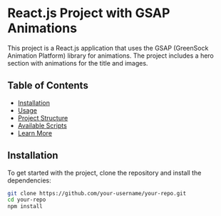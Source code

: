 # React.js Project with GSAP Animations

This project is a React.js application that uses the GSAP (GreenSock Animation Platform) library for animations. The project includes a hero section with animations for the title and images.

## Table of Contents

- [Installation](#installation)
- [Usage](#usage)
- [Project Structure](#project-structure)
- [Available Scripts](#available-scripts)
- [Learn More](#learn-more)

## Installation

To get started with the project, clone the repository and install the dependencies:

```bash
git clone https://github.com/your-username/your-repo.git
cd your-repo
npm install
